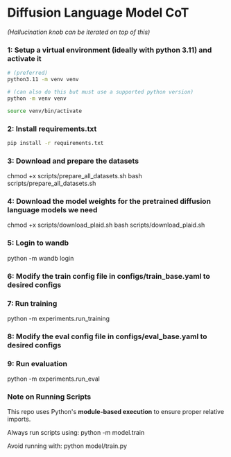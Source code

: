 
# Diffusion Language Model CoT

*(Hallucination knob can be iterated on top of this)*


### 1: Setup a virtual environment (ideally with python 3.11) and activate it
```bash
# (preferred)
python3.11 -m venv venv

# (can also do this but must use a supported python version)
python -m venv venv

source venv/bin/activate
```
### 2: Install requirements.txt
```bash
pip install -r requirements.txt
```
### 3: Download and prepare the datasets

chmod +x scripts/prepare_all_datasets.sh
bash scripts/prepare_all_datasets.sh

### 4: Download the model weights for the pretrained diffusion language models we need

chmod +x scripts/download_plaid.sh
bash scripts/download_plaid.sh

### 5: Login to wandb

python -m wandb login

### 6: Modify the train config file in configs/train_base.yaml to desired configs

### 7: Run training

python -m experiments.run_training

### 8: Modify the eval config file in configs/eval_base.yaml to desired configs

### 9: Run evaluation

python -m experiments.run_eval






### Note on Running Scripts

This repo uses Python's **module-based execution** to ensure proper relative imports.

Always run scripts using:
python -m model.train

Avoid running with:
python model/train.py



